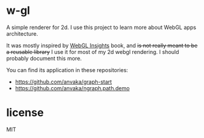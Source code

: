 # w-gl

A simple renderer for 2d. I use this project to learn more about WebGL apps
architecture.

It was mostly inspired by [WebGL Insights](http://www.webglinsights.com/) book,
and ~~is not really meant to be a reusable library~~ I use it for most of my 2d webgl rendering. I should probably document this more.

You can find its application in these repositories:

* https://github.com/anvaka/graph-start
* https://github.com/anvaka/ngraph.path.demo

# license

MIT
